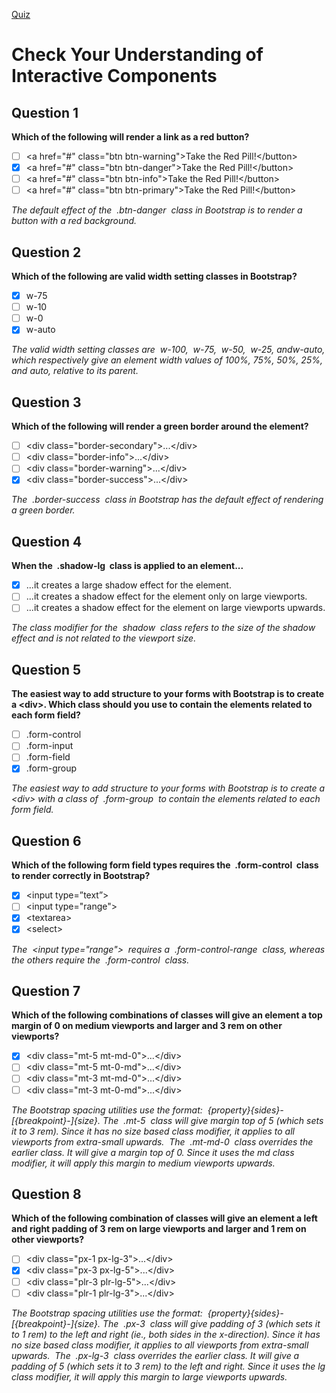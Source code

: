 [Quiz](https://openclassrooms.com/en/courses/5664281-create-responsive-websites-efficiently-with-bootstrap-4/exercises/3622)
# Check Your Understanding of Interactive Components

## Question 1
**Which of the following will render a link as a red button?**
- [ ] &lt;a href="#" class="btn btn-warning"&gt;Take the Red Pill!&lt;/button&gt;
- [x] &lt;a href="#" class="btn btn-danger"&gt;Take the Red Pill!&lt;/button&gt;
- [ ] &lt;a href="#" class="btn btn-info"&gt;Take the Red Pill!&lt;/button&gt;
- [ ] &lt;a href="#" class="btn btn-primary"&gt;Take the Red Pill!&lt;/button&gt;

_The default effect of the  .btn-danger  class in Bootstrap is to render a button with a red background._

## Question 2
**Which of the following are valid width setting classes in Bootstrap?**
- [x] w-75
- [ ] w-10
- [ ] w-0
- [x] w-auto

_The valid width setting classes are  w-100,  w-75,  w-50,  w-25, andw-auto, which respectively give an element width values of 100%, 75%, 50%, 25%, and auto, relative to its parent._

## Question 3
**Which of the following will render a green border around the element?**
- [ ] &lt;div class="border-secondary"&gt;...&lt;/div&gt;
- [ ] &lt;div class="border-info"&gt;...&lt;/div&gt;
- [ ] &lt;div class="border-warning"&gt;...&lt;/div&gt;
- [x] &lt;div class="border-success"&gt;...&lt;/div&gt;

_The  .border-success  class in Bootstrap has the default effect of rendering a green border._

## Question 4
**When the  .shadow-lg  class is applied to an element...**
- [x] ...it creates a large shadow effect for the element.
- [ ] ...it creates a shadow effect for the element only on large viewports.
- [ ] ...it creates a shadow effect for the element on large viewports upwards.

_The class modifier for the  shadow  class refers to the size of the shadow effect and is not related to the viewport size._

## Question 5
**The easiest way to add structure to your forms with Bootstrap is to create a &lt;div&gt;. Which class should you use to contain the elements related to each form field?**
- [ ] .form-control
- [ ] .form-input
- [ ] .form-field
- [x] .form-group

_The easiest way to add structure to your forms with Bootstrap is to create a &lt;div&gt; with a class of  .form-group  to contain the elements related to each form field._

## Question 6
**Which of the following form field types requires the  .form-control  class to render correctly in Bootstrap?**
- [x] &lt;input type=”text”&gt;
- [ ] &lt;input type="range"&gt;
- [x] &lt;textarea&gt;
- [x] &lt;select&gt;

_The  &lt;input type="range"&gt;  requires a  .form-control-range  class, whereas the others require the  .form-control  class._

## Question 7
**Which of the following combinations of classes will give an element a top margin of 0 on medium viewports and larger and 3 rem on other viewports?**
- [x] &lt;div class="mt-5 mt-md-0"&gt;...&lt;/div&gt;
- [ ] &lt;div class="mt-5 mt-0-md"&gt;...&lt;/div&gt;
- [ ] &lt;div class="mt-3 mt-md-0"&gt;...&lt;/div&gt;
- [ ] &lt;div class="mt-3 mt-0-md"&gt;...&lt;/div&gt;

_The Bootstrap spacing utilities use the format:  {property}{sides}-[{breakpoint}-]{size}.
The  .mt-5  class will give margin top of 5 (which sets it to 3 rem). Since it has no size based class modifier, it applies to all viewports from extra-small upwards. 
The  .mt-md-0  class overrides the earlier class. It will give a margin top of 0. Since it uses the md class modifier, it will apply this margin to medium viewports upwards._

## Question 8
**Which of the following combination of classes will give an element a left and right padding of 3 rem on large viewports and larger and 1 rem on other viewports?**
- [ ] &lt;div class="px-1 px-lg-3"&gt;...&lt;/div&gt;
- [x] &lt;div class="px-3 px-lg-5"&gt;...&lt;/div&gt;
- [ ] &lt;div class="plr-3 plr-lg-5"&gt;...&lt;/div&gt;
- [ ] &lt;div class="plr-1 plr-lg-3"&gt;...&lt;/div&gt;

_The Bootstrap spacing utilities use the format:  {property}{sides}-[{breakpoint}-]{size}.
The  .px-3  class will give padding of 3 (which sets it to 1 rem) to the left and right (ie., both sides in the x-direction). Since it has no size based class modifier, it applies to all viewports from extra-small upwards. 
The  .px-lg-3  class overrides the earlier class. It will give a padding of 5 (which sets it to 3 rem) to the left and right. Since it uses the lg class modifier, it will apply this margin to large viewports upwards._
